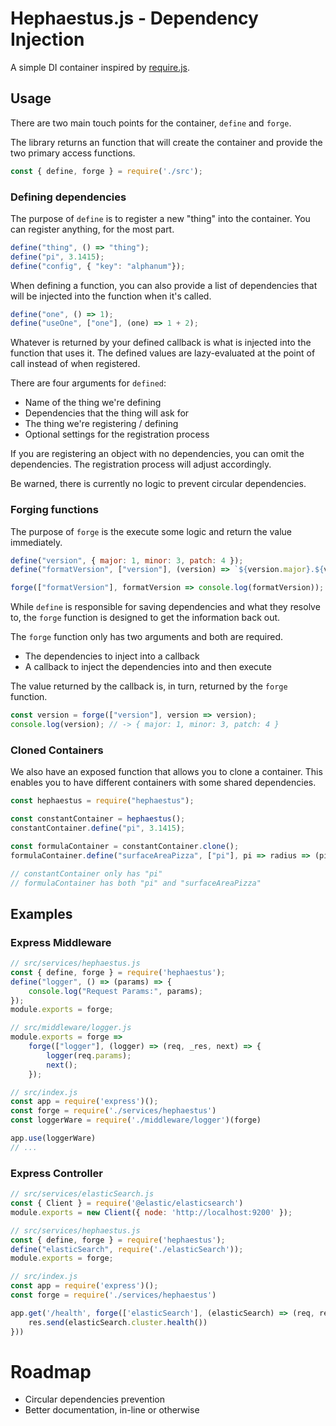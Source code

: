 # Hephaestus.js - Dependency Injection

A simple DI container inspired by [require.js](https://requirejs.org/).

## Usage

There are two main touch points for the container, `define` and `forge`.

The library returns an function that will create the container and provide the two primary access functions.

```javascript
const { define, forge } = require('./src');
```

### Defining dependencies
The purpose of `define` is to register a new "thing" into the container.  You can register anything, for the most part.

```javascript
define("thing", () => "thing");
define("pi", 3.1415);
define("config", { "key": "alphanum"});
```

When defining a function, you can also provide a list of dependencies that will be injected into the function when it's called.

```javascript
define("one", () => 1);
define("useOne", ["one"], (one) => 1 + 2);
```

Whatever is returned by your defined callback is what is injected into the function that uses it.
The defined values are lazy-evaluated at the point of call instead of when registered.

There are four arguments for `defined`:
- Name of the thing we're defining
- Dependencies that the thing will ask for
- The thing we're registering / defining
- Optional settings for the registration process

If you are registering an object with no dependencies, you can omit the dependencies.
The registration process will adjust accordingly.

Be warned, there is currently no logic to prevent circular dependencies.

### Forging functions

The purpose of `forge` is the execute some logic and return the value immediately.

```javascript
define("version", { major: 1, minor: 3, patch: 4 });
define("formatVersion", ["version"], (version) => `${version.major}.${version.minor}.${version.patch}`);

forge(["formatVersion"], formatVersion => console.log(formatVersion)); // -> 1.3.4
```

While `define` is responsible for saving dependencies and what they resolve to, the `forge` function is designed to get the information back out.

The `forge` function only has two arguments and both are required.

- The dependencies to inject into a callback
- A callback to inject the dependencies into and then execute

The value returned by the callback is, in turn, returned by the `forge` function.

```javascript
const version = forge(["version"], version => version);
console.log(version); // -> { major: 1, minor: 3, patch: 4 }
```

### Cloned Containers

We also have an exposed function that allows you to clone a container.
This enables you to have different containers with some shared dependencies.

```javascript
const hephaestus = require("hephaestus");

const constantContainer = hephaestus();
constantContainer.define("pi", 3.1415);

const formulaContainer = constantContainer.clone();
formulaContainer.define("surfaceAreaPizza", ["pi"], pi => radius => (pi * r) ** 2)

// constantContainer only has "pi"
// formulaContainer has both "pi" and "surfaceAreaPizza"
```


## Examples

### Express Middleware

```javascript
// src/services/hephaestus.js
const { define, forge } = require('hephaestus');
define("logger", () => (params) => {
    console.log("Request Params:", params);
});
module.exports = forge;

// src/middleware/logger.js
module.exports = forge => 
    forge(["logger"], (logger) => (req, _res, next) => {
        logger(req.params);
        next();
    });

// src/index.js
const app = require('express')();
const forge = require('./services/hephaestus')
const loggerWare = require('./middleware/logger')(forge)

app.use(loggerWare)
// ...
```

### Express Controller

```javascript
// src/services/elasticSearch.js
const { Client } = require('@elastic/elasticsearch')
module.exports = new Client({ node: 'http://localhost:9200' });

// src/services/hephaestus.js
const { define, forge } = require('hephaestus');
define("elasticSearch", require('./elasticSearch'));
module.exports = forge;

// src/index.js
const app = require('express')();
const forge = require('./services/hephaestus')

app.get('/health', forge(['elasticSearch'], (elasticSearch) => (req, res) => {
    res.send(elasticSearch.cluster.health())
}))
```

# Roadmap
- Circular dependencies prevention
- Better documentation, in-line or otherwise
